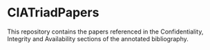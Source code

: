 # CIATriadPapers

This repository contains the papers referenced in the Confidentiality, Integrity and Availability sections of the annotated bibliography.
